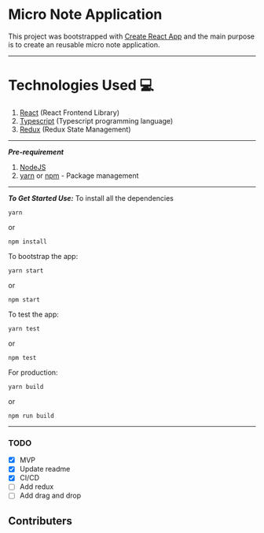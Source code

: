 # Micro Note Application

This project was bootstrapped with [Create React App](https://github.com/facebook/create-react-app) and the main purpose
is to create an reusable micro note application.

___

# Technologies Used 💻

1. [React](https://fr.reactjs.org/) (React Frontend Library)
2. [Typescript](https://www.typescriptlang.org/) (Typescript programming language)
3. [Redux](https://redux.js.org/) (Redux State Management)

---
***Pre-requirement***

1. [NodeJS](https://nodejs.org/en/)
2. [yarn](https://yarnpkg.com/) or [npm](https://www.npmjs.com/) - Package management

___
***To Get Started Use:***
To install all the dependencies

```
yarn
```

or

```
npm install
```

To bootstrap the app:

```
yarn start
```

or

```
npm start
```

To test the app:

```
yarn test
```

or

```
npm test
```

For production:

```
yarn build
```

or

```
npm run build
```

___

### TODO

- [x] MVP
- [x] Update readme
- [x] CI/CD
- [ ] Add redux
- [ ] Add drag and drop

## Contributers
